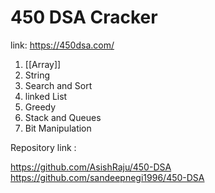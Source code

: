 # 450 DSA Cracker
link: https://450dsa.com/

1. [[Array]]
2. String   
3. Search and Sort
4. linked List
5. Greedy
6. Stack and Queues
7. Bit Manipulation

Repository link :

https://github.com/AsishRaju/450-DSA
https://github.com/sandeepnegi1996/450-DSA


